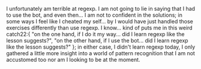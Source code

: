 I unfortunately am terrible at regexp. I am not going to lie in saying that I had to use the bot, and even then... I am not to confident in the solutions; in some ways I feel like I cheated my self... by I would have just handled those exercises differently than use regexp. I know... kind of puts me in this weird catch22:{
    "on the one hand, if I do it my way... did I learn regexp like the lesson suggests?",
    "on the other hand, if I use the bot... did I learn regexp like the lesson suggests?" 
}; in either case, I didn't learn regexp today, I only gathered a little more insight into a world of pattern recognition that I am not accustomed too nor am I looking to be at the moment. 
